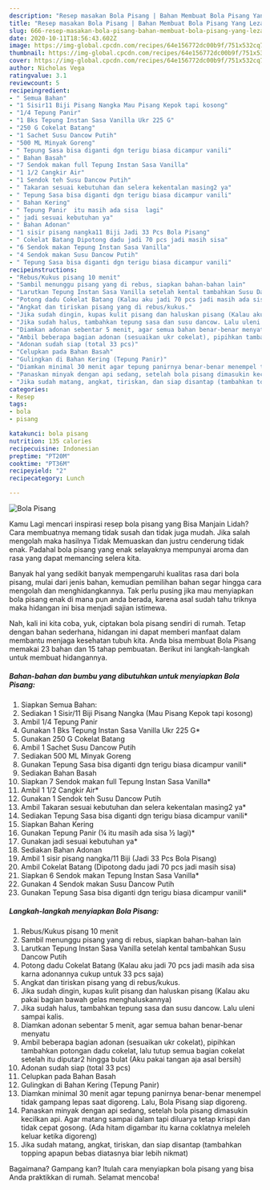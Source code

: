 ```yaml
---
description: "Resep masakan Bola Pisang | Bahan Membuat Bola Pisang Yang Lezat Sekali"
title: "Resep masakan Bola Pisang | Bahan Membuat Bola Pisang Yang Lezat Sekali"
slug: 666-resep-masakan-bola-pisang-bahan-membuat-bola-pisang-yang-lezat-sekali
date: 2020-10-11T18:56:43.602Z
image: https://img-global.cpcdn.com/recipes/64e156772dc00b9f/751x532cq70/bola-pisang-foto-resep-utama.jpg
thumbnail: https://img-global.cpcdn.com/recipes/64e156772dc00b9f/751x532cq70/bola-pisang-foto-resep-utama.jpg
cover: https://img-global.cpcdn.com/recipes/64e156772dc00b9f/751x532cq70/bola-pisang-foto-resep-utama.jpg
author: Nicholas Vega
ratingvalue: 3.1
reviewcount: 5
recipeingredient:
- " Semua Bahan"
- "1 Sisir11 Biji Pisang Nangka Mau Pisang Kepok tapi kosong"
- "1/4 Tepung Panir"
- "1 Bks Tepung Instan Sasa Vanilla Ukr 225 G"
- "250 G Cokelat Batang"
- "1 Sachet Susu Dancow Putih"
- "500 ML Minyak Goreng"
- " Tepung Sasa bisa diganti dgn terigu biasa dicampur vanili"
- " Bahan Basah"
- "7 Sendok makan full Tepung Instan Sasa Vanilla"
- "1 1/2 Cangkir Air"
- "1 Sendok teh Susu Dancow Putih"
- " Takaran sesuai kebutuhan dan selera kekentalan masing2 ya"
- " Tepung Sasa bisa diganti dgn terigu biasa dicampur vanili"
- " Bahan Kering"
- " Tepung Panir  itu masih ada sisa  lagi"
- " jadi sesuai kebutuhan ya"
- " Bahan Adonan"
- "1 sisir pisang nangka11 Biji Jadi 33 Pcs Bola Pisang"
- " Cokelat Batang Dipotong dadu jadi 70 pcs jadi masih sisa"
- "6 Sendok makan Tepung Instan Sasa Vanilla"
- "4 Sendok makan Susu Dancow Putih"
- " Tepung Sasa bisa diganti dgn terigu biasa dicampur vanili"
recipeinstructions:
- "Rebus/Kukus pisang 10 menit"
- "Sambil menunggu pisang yang di rebus, siapkan bahan-bahan lain"
- "Larutkan Tepung Instan Sasa Vanilla setelah kental tambahkan Susu Dancow Putih"
- "Potong dadu Cokelat Batang (Kalau aku jadi 70 pcs jadi masih ada sisa karna adonannya cukup untuk 33 pcs saja)"
- "Angkat dan tiriskan pisang yang di rebus/kukus."
- "Jika sudah dingin, kupas kulit pisang dan haluskan pisang (Kalau aku pakai bagian bawah gelas menghaluskannya)"
- "Jika sudah halus, tambahkan tepung sasa dan susu dancow. Lalu uleni sampai kalis."
- "Diamkan adonan sebentar 5 menit, agar semua bahan benar-benar menyatu"
- "Ambil beberapa bagian adonan (sesuaikan ukr cokelat), pipihkan tambahkan potongan dadu cokelat, lalu tutup semua bagian cokelat setelah itu diputar2 hingga bulat (Aku pakai tangan aja asal bersih)"
- "Adonan sudah siap (total 33 pcs)"
- "Celupkan pada Bahan Basah"
- "Gulingkan di Bahan Kering (Tepung Panir)"
- "Diamkan minimal 30 menit agar tepung panirnya benar-benar menempel tidak gampang lepas saat digoreng. Lalu, Bola Pisang siap digoreng."
- "Panaskan minyak dengan api sedang, setelah bola pisang dimasukin kecilkan api. Agar matang sampai dalam tapi diluarya tetap krispi dan tidak cepat gosong. (Ada hitam digambar itu karna coklatnya meleleh keluar ketika digoreng)"
- "Jika sudah matang, angkat, tiriskan, dan siap disantap (tambahkan topping apapun bebas diatasnya biar lebih nikmat)"
categories:
- Resep
tags:
- bola
- pisang

katakunci: bola pisang 
nutrition: 135 calories
recipecuisine: Indonesian
preptime: "PT20M"
cooktime: "PT36M"
recipeyield: "2"
recipecategory: Lunch

---
```



![Bola Pisang](https://img-global.cpcdn.com/recipes/64e156772dc00b9f/751x532cq70/bola-pisang-foto-resep-utama.jpg)

Kamu Lagi mencari inspirasi resep bola pisang yang Bisa Manjain Lidah? Cara membuatnya memang tidak susah dan tidak juga mudah. Jika salah mengolah maka hasilnya Tidak Memuaskan dan justru cenderung tidak enak. Padahal bola pisang yang enak selayaknya mempunyai aroma dan rasa yang dapat memancing selera kita.



Banyak hal yang sedikit banyak mempengaruhi kualitas rasa dari bola pisang, mulai dari jenis bahan, kemudian pemilihan bahan segar hingga cara mengolah dan menghidangkannya. Tak perlu pusing jika mau menyiapkan bola pisang enak di mana pun anda berada, karena asal sudah tahu triknya maka hidangan ini bisa menjadi sajian istimewa.


Nah, kali ini kita coba, yuk, ciptakan bola pisang sendiri di rumah. Tetap dengan bahan sederhana, hidangan ini dapat memberi manfaat dalam membantu menjaga kesehatan tubuh kita. Anda bisa membuat Bola Pisang memakai 23 bahan dan 15 tahap pembuatan. Berikut ini langkah-langkah untuk membuat hidangannya.

<!--inarticleads1-->

##### Bahan-bahan dan bumbu yang dibutuhkan untuk menyiapkan Bola Pisang:

1. Siapkan  Semua Bahan:
1. Sediakan 1 Sisir/11 Biji Pisang Nangka (Mau Pisang Kepok tapi kosong)
1. Ambil 1/4 Tepung Panir
1. Gunakan 1 Bks Tepung Instan Sasa Vanilla Ukr 225 G*
1. Gunakan 250 G Cokelat Batang
1. Ambil 1 Sachet Susu Dancow Putih
1. Sediakan 500 ML Minyak Goreng
1. Gunakan  Tepung Sasa bisa diganti dgn terigu biasa dicampur vanili*
1. Sediakan  Bahan Basah
1. Siapkan 7 Sendok makan full Tepung Instan Sasa Vanilla*
1. Ambil 1 1/2 Cangkir Air*
1. Gunakan 1 Sendok teh Susu Dancow Putih
1. Ambil  Takaran sesuai kebutuhan dan selera kekentalan masing2 ya*
1. Sediakan  Tepung Sasa bisa diganti dgn terigu biasa dicampur vanili*
1. Siapkan  Bahan Kering
1. Gunakan  Tepung Panir (¼ itu masih ada sisa ½ lagi)*
1. Gunakan  jadi sesuai kebutuhan ya*
1. Sediakan  Bahan Adonan
1. Ambil 1 sisir pisang nangka/11 Biji (Jadi 33 Pcs Bola Pisang)
1. Ambil  Cokelat Batang (Dipotong dadu jadi 70 pcs jadi masih sisa)
1. Siapkan 6 Sendok makan Tepung Instan Sasa Vanilla*
1. Gunakan 4 Sendok makan Susu Dancow Putih
1. Gunakan  Tepung Sasa bisa diganti dgn terigu biasa dicampur vanili*




<!--inarticleads2-->

##### Langkah-langkah menyiapkan Bola Pisang:

1. Rebus/Kukus pisang 10 menit
1. Sambil menunggu pisang yang di rebus, siapkan bahan-bahan lain
1. Larutkan Tepung Instan Sasa Vanilla setelah kental tambahkan Susu Dancow Putih
1. Potong dadu Cokelat Batang (Kalau aku jadi 70 pcs jadi masih ada sisa karna adonannya cukup untuk 33 pcs saja)
1. Angkat dan tiriskan pisang yang di rebus/kukus.
1. Jika sudah dingin, kupas kulit pisang dan haluskan pisang (Kalau aku pakai bagian bawah gelas menghaluskannya)
1. Jika sudah halus, tambahkan tepung sasa dan susu dancow. Lalu uleni sampai kalis.
1. Diamkan adonan sebentar 5 menit, agar semua bahan benar-benar menyatu
1. Ambil beberapa bagian adonan (sesuaikan ukr cokelat), pipihkan tambahkan potongan dadu cokelat, lalu tutup semua bagian cokelat setelah itu diputar2 hingga bulat (Aku pakai tangan aja asal bersih)
1. Adonan sudah siap (total 33 pcs)
1. Celupkan pada Bahan Basah
1. Gulingkan di Bahan Kering (Tepung Panir)
1. Diamkan minimal 30 menit agar tepung panirnya benar-benar menempel tidak gampang lepas saat digoreng. Lalu, Bola Pisang siap digoreng.
1. Panaskan minyak dengan api sedang, setelah bola pisang dimasukin kecilkan api. Agar matang sampai dalam tapi diluarya tetap krispi dan tidak cepat gosong. (Ada hitam digambar itu karna coklatnya meleleh keluar ketika digoreng)
1. Jika sudah matang, angkat, tiriskan, dan siap disantap (tambahkan topping apapun bebas diatasnya biar lebih nikmat)




Bagaimana? Gampang kan? Itulah cara menyiapkan bola pisang yang bisa Anda praktikkan di rumah. Selamat mencoba!
